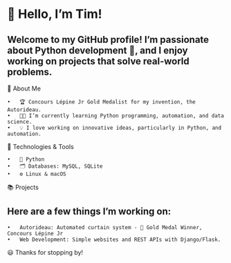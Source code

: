 # 👋 Hello, I’m Tim!

## Welcome to my GitHub profile! I’m passionate about Python development 🐍, and I enjoy working on projects that solve real-world problems.

🚀 About Me

	•	🏆 Concours Lépine Jr Gold Medalist for my invention, the Autorideau.
	•	👨‍💻 I’m currently learning Python programming, automation, and data science.
	•	💡 I love working on innovative ideas, particularly in Python, and automation.

🔧 Technologies & Tools

	•	🐍 Python
	•	🗂️ Databases: MySQL, SQLite
	•	⚙️ Linux & macOS

📚 Projects

## Here are a few things I’m working on:

	•	Autorideau: Automated curtain system - 🥇 Gold Medal Winner, Concours Lépine Jr
	•	Web Development: Simple websites and REST APIs with Django/Flask.

😃 Thanks for stopping by!

